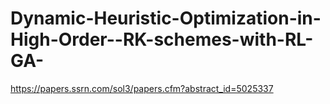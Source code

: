 # Dynamic-Heuristic-Optimization-in-High-Order--RK-schemes-with-RL-GA-
https://papers.ssrn.com/sol3/papers.cfm?abstract_id=5025337

